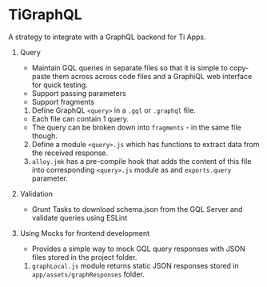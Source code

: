 # TiGraphQL

A strategy to integrate with a GraphQL backend for Ti Apps.

1. Query
    - Maintain GQL queries in separate files so that it is simple to copy-paste them across across code files and a GraphiQL web interface for quick testing.
    - Support passing parameters 
    - Support fragments

    1. Define GraphQL `<query>` in a `.gql` or `.graphql` file.
      - Each file can contain 1 query. 
      - The query can be broken down into `fragments` - in the same file though.
    2. Define a module `<query>.js` which has functions to extract data from the received response.
    3. `alloy.jmk` has a pre-compile hook that adds the content of this file into corresponding `<query>.js` module as and `exports.query` parameter.

2. Validation
    - Grunt Tasks to download schema.json from the GQL Server and validate queries using ESLint

3. Using Mocks for frontend development
    - Provides a simple way to mock GQL query responses with JSON files stored in the project folder.

    1. `graphLocal.js` module returns static JSON responses stored in `app/assets/graphResponses` folder.
